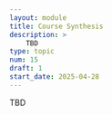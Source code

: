 ```yaml
---
layout: module
title: Course Synthesis
description: > 
    TBD
type: topic
num: 15
draft: 1
start_date: 2025-04-28
---
```


TBD
